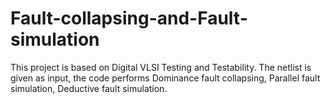 # Fault-collapsing-and-Fault-simulation
This project is based on Digital VLSI Testing and Testability. The netlist is given as input, the code performs Dominance fault collapsing, Parallel fault simulation, Deductive fault simulation.

